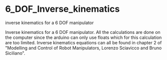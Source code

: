 # 6_DOF_Inverse_kinematics
inverse kinematics for a 6 DOF manipulator


Inverse kinematics for a 6 DOF manipulator. All the calculations are done on the computer since the arduino can only use floats
which for this calculation are too limited. Inverse kinematics equations can all be found in chapter 2 of "Modelling and Control of Robot Manipulators, Lorenzo Sciavicco and Bruno Siciliano".

